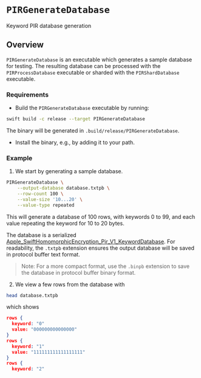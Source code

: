 # ``PIRGenerateDatabase``

Keyword PIR database generation

## Overview

`PIRGenerateDatabase` is an executable which generates a sample database for testing.
The resulting database can be processed with the `PIRProcessDatabase` executable or sharded with the `PIRShardDatabase` executable.

### Requirements
*  Build the `PIRGenerateDatabase` executable by running:
```sh
swift build -c release --target PIRGenerateDatabase
```
The binary will be generated in `.build/release/PIRGenerateDatabase`.

* Install the binary, e.g., by adding it to your path.

### Example

1. We start by generating a sample database.
```sh
PIRGenerateDatabase \
    --output-database database.txtpb \
    --row-count 100 \
    --value-size '10...20' \
    --value-type repeated
```

This will generate a database of 100 rows, with keywords 0 to 99, and each value repeating the keyword for 10 to 20 bytes.

The database is a serialized [Apple_SwiftHomomorphicEncryption_Pir_V1_KeywordDatabase](https://swiftpackageindex.com/apple/swift-homomorphic-encryption/1.0.4/documentation/privateinformationretrievalprotobuf/apple_swifthomomorphicencryption_pir_v1_keyworddatabase).
For readability, the `.txtpb` extension ensures the output database will be saved in protocol buffer text format.

> Note: For a more compact format, use the `.binpb` extension to save the database in protocol buffer binary format.

2. We view a few rows from the database with
```sh
head database.txtpb
```
which shows
```json
rows {
  keyword: "0"
  value: "000000000000000"
}
rows {
  keyword: "1"
  value: "111111111111111111"
}
rows {
  keyword: "2"
```
